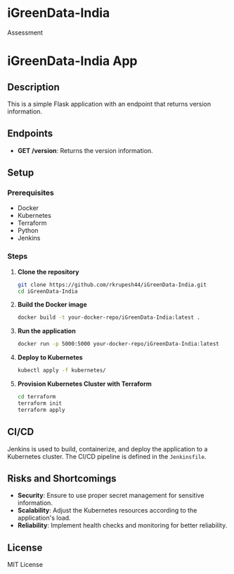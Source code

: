 # iGreenData-India
Assessment
# iGreenData-India App

## Description

This is a simple Flask application with an endpoint that returns version information.

## Endpoints

- **GET /version**: Returns the version information.

## Setup

### Prerequisites

- Docker
- Kubernetes
- Terraform
- Python
- Jenkins

### Steps

1. **Clone the repository**
    ```sh
    git clone https://github.com/rkrupesh44/iGreenData-India.git
    cd iGreenData-India
    ```

2. **Build the Docker image**
    ```sh
    docker build -t your-docker-repo/iGreenData-India:latest .
    ```

3. **Run the application**
    ```sh
    docker run -p 5000:5000 your-docker-repo/iGreenData-India:latest
    ```

4. **Deploy to Kubernetes**
    ```sh
    kubectl apply -f kubernetes/
    ```

5. **Provision Kubernetes Cluster with Terraform**
    ```sh
    cd terraform
    terraform init
    terraform apply
    ```

## CI/CD

Jenkins is used to build, containerize, and deploy the application to a Kubernetes cluster. The CI/CD pipeline is defined in the `Jenkinsfile`.

## Risks and Shortcomings

- **Security**: Ensure to use proper secret management for sensitive information.
- **Scalability**: Adjust the Kubernetes resources according to the application's load.
- **Reliability**: Implement health checks and monitoring for better reliability.

## License

MIT License
